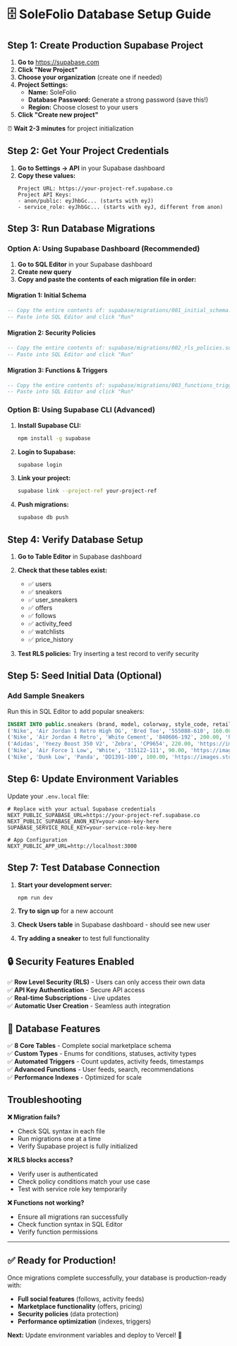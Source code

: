 # 🗄️ SoleFolio Database Setup Guide

## Step 1: Create Production Supabase Project

1. **Go to** https://supabase.com
2. **Click "New Project"**
3. **Choose your organization** (create one if needed)
4. **Project Settings:**
   - **Name:** SoleFolio
   - **Database Password:** Generate a strong password (save this!)
   - **Region:** Choose closest to your users
5. **Click "Create new project"**

⏰ **Wait 2-3 minutes** for project initialization

## Step 2: Get Your Project Credentials

1. **Go to Settings → API** in your Supabase dashboard
2. **Copy these values:**
   ```
   Project URL: https://your-project-ref.supabase.co
   Project API Keys:
   - anon/public: eyJhbGc... (starts with eyJ)
   - service_role: eyJhbGc... (starts with eyJ, different from anon)
   ```

## Step 3: Run Database Migrations

### Option A: Using Supabase Dashboard (Recommended)

1. **Go to SQL Editor** in your Supabase dashboard
2. **Create new query**
3. **Copy and paste the contents of each migration file in order:**

#### Migration 1: Initial Schema
```sql
-- Copy the entire contents of: supabase/migrations/001_initial_schema.sql
-- Paste into SQL Editor and click "Run"
```

#### Migration 2: Security Policies  
```sql
-- Copy the entire contents of: supabase/migrations/002_rls_policies.sql
-- Paste into SQL Editor and click "Run"
```

#### Migration 3: Functions & Triggers
```sql
-- Copy the entire contents of: supabase/migrations/003_functions_triggers.sql
-- Paste into SQL Editor and click "Run"
```

### Option B: Using Supabase CLI (Advanced)

1. **Install Supabase CLI:**
   ```bash
   npm install -g supabase
   ```

2. **Login to Supabase:**
   ```bash
   supabase login
   ```

3. **Link your project:**
   ```bash
   supabase link --project-ref your-project-ref
   ```

4. **Push migrations:**
   ```bash
   supabase db push
   ```

## Step 4: Verify Database Setup

1. **Go to Table Editor** in Supabase dashboard
2. **Check that these tables exist:**
   - ✅ users
   - ✅ sneakers 
   - ✅ user_sneakers
   - ✅ offers
   - ✅ follows
   - ✅ activity_feed
   - ✅ watchlists
   - ✅ price_history

3. **Test RLS policies:** Try inserting a test record to verify security

## Step 5: Seed Initial Data (Optional)

### Add Sample Sneakers
Run this in SQL Editor to add popular sneakers:

```sql
INSERT INTO public.sneakers (brand, model, colorway, style_code, retail_price, image_url) VALUES
('Nike', 'Air Jordan 1 Retro High OG', 'Bred Toe', '555088-610', 160.00, 'https://images.stockx.com/images/Air-Jordan-1-Retro-High-OG-Bred-Toe.jpg'),
('Nike', 'Air Jordan 4 Retro', 'White Cement', '840606-192', 200.00, 'https://images.stockx.com/images/Air-Jordan-4-Retro-White-Cement-2016.jpg'),
('Adidas', 'Yeezy Boost 350 V2', 'Zebra', 'CP9654', 220.00, 'https://images.stockx.com/images/Adidas-Yeezy-Boost-350-V2-Zebra.jpg'),
('Nike', 'Air Force 1 Low', 'White', '315122-111', 90.00, 'https://images.stockx.com/images/Nike-Air-Force-1-Low-White-07.jpg'),
('Nike', 'Dunk Low', 'Panda', 'DD1391-100', 100.00, 'https://images.stockx.com/images/Nike-Dunk-Low-White-Black-2021.jpg');
```

## Step 6: Update Environment Variables

Update your `.env.local` file:

```env
# Replace with your actual Supabase credentials
NEXT_PUBLIC_SUPABASE_URL=https://your-project-ref.supabase.co
NEXT_PUBLIC_SUPABASE_ANON_KEY=your-anon-key-here
SUPABASE_SERVICE_ROLE_KEY=your-service-role-key-here

# App Configuration
NEXT_PUBLIC_APP_URL=http://localhost:3000
```

## Step 7: Test Database Connection

1. **Start your development server:**
   ```bash
   npm run dev
   ```

2. **Try to sign up** for a new account
3. **Check Users table** in Supabase dashboard - should see new user
4. **Try adding a sneaker** to test full functionality

## 🔒 Security Features Enabled

✅ **Row Level Security (RLS)** - Users can only access their own data  
✅ **API Key Authentication** - Secure API access  
✅ **Real-time Subscriptions** - Live updates  
✅ **Automatic User Creation** - Seamless auth integration  

## 🚀 Database Features

✅ **8 Core Tables** - Complete social marketplace schema  
✅ **Custom Types** - Enums for conditions, statuses, activity types  
✅ **Automated Triggers** - Count updates, activity feeds, timestamps  
✅ **Advanced Functions** - User feeds, search, recommendations  
✅ **Performance Indexes** - Optimized for scale  

## Troubleshooting

**❌ Migration fails?**
- Check SQL syntax in each file
- Run migrations one at a time
- Verify Supabase project is fully initialized

**❌ RLS blocks access?**
- Verify user is authenticated
- Check policy conditions match your use case
- Test with service role key temporarily

**❌ Functions not working?**
- Ensure all migrations ran successfully
- Check function syntax in SQL Editor
- Verify function permissions

---

## ✅ Ready for Production!

Once migrations complete successfully, your database is production-ready with:
- **Full social features** (follows, activity feeds)
- **Marketplace functionality** (offers, pricing)
- **Security policies** (data protection)
- **Performance optimization** (indexes, triggers)

**Next:** Update environment variables and deploy to Vercel! 🚀